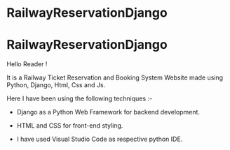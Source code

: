 ﻿# RailwayReservationDjango
# RailwayReservationDjango

Hello Reader ! 

It is a Railway Ticket Reservation and Booking System Website made using 
Python, Django, Html, Css and Js.

Here I have been using the following techniques :-
 * Django as a Python Web Framework for backend development.
 
 * HTML and CSS for front-end styling. 
 
 * I have used Visual Studio Code as respective
   python IDE.
